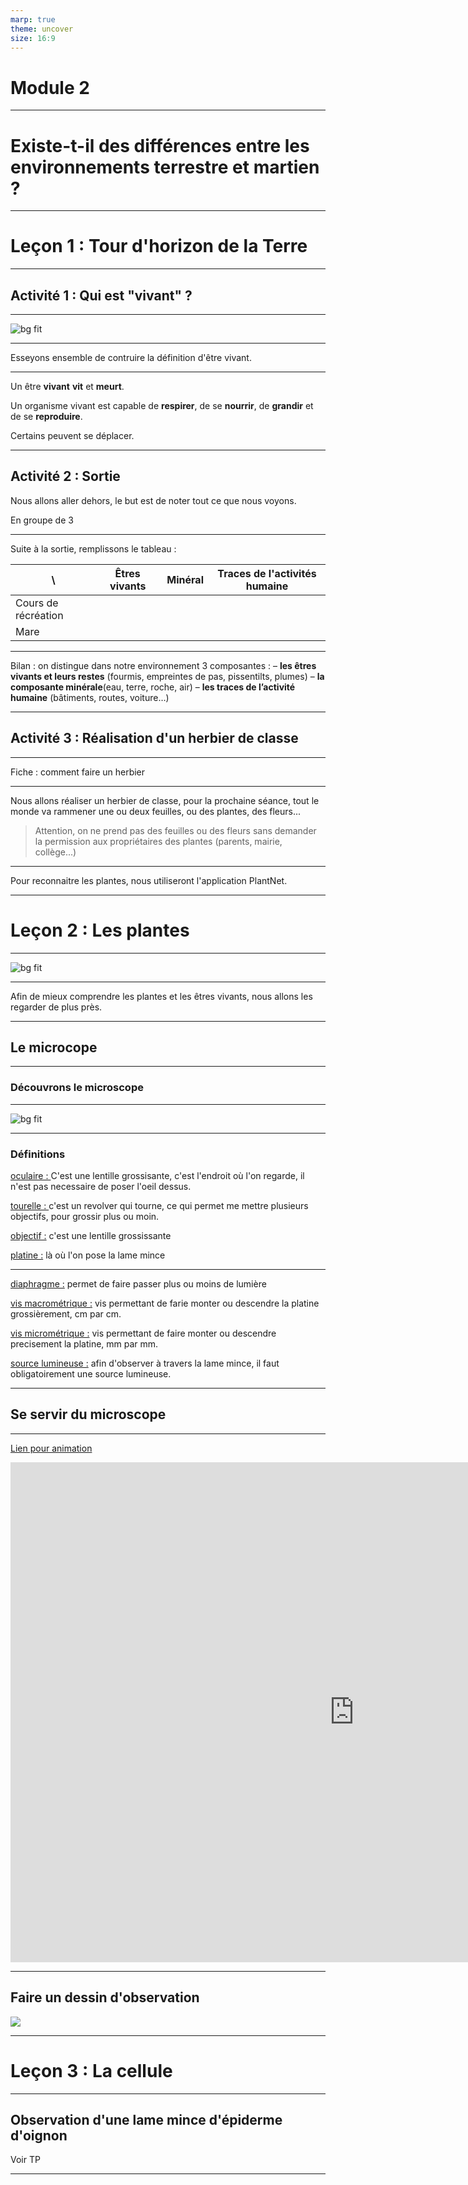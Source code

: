 ```yaml
---
marp: true
theme: uncover
size: 16:9
---
```

<!-- paginate: true -->
# Module 2

---


# Existe-t-il des différences entre les environnements terrestre et martien ?


---

# Leçon 1 : Tour d'horizon de la Terre

---

## Activité 1 : Qui est "vivant" ? 

--- 

![bg fit](./../Ressources/1.jpg)

--- 

Esseyons ensemble de contruire la définition d'être vivant. 

---

Un être **vivant** **vit** et **meurt**. 

Un organisme vivant est capable de **respirer**, de se **nourrir**, de **grandir** et de se **reproduire**. 

Certains peuvent se déplacer.
 
---

## Activité 2 : Sortie

Nous allons aller dehors, le but est de noter tout ce que nous voyons. 

En groupe de 3

--- 
Suite à la sortie, remplissons le tableau : 

\ | Êtres vivants | Minéral | Traces de l'activités humaine | 
--- | --- | --- | ---
Cours de récréation | | | | 
Mare | | | |

---

Bilan : on distingue dans notre environnement 3 composantes :
– **les êtres vivants et leurs restes** (fourmis, empreintes de pas, pissentilts, plumes)
– **la composante minérale**(eau, terre, roche, air)
– **les traces de l’activité humaine** (bâtiments, routes, voiture…)


---
 
## Activité 3 : Réalisation d'un herbier de classe


---

Fiche : comment faire un herbier

--- 

Nous allons réaliser un herbier de classe, pour la prochaine séance, tout le monde va rammener une ou deux feuilles, ou des plantes, des fleurs... 

> Attention, on ne prend pas des feuilles ou des fleurs sans demander la permission aux propriétaires des plantes (parents, mairie, collège...)


--- 

Pour reconnaitre les plantes, nous utiliseront l'application PlantNet. 

--- 

# Leçon 2 : Les plantes

---

![bg fit](./../Ressources/feuille.png)

---

Afin de mieux comprendre les plantes et les êtres vivants, nous allons les regarder de plus près. 

--- 

## Le microcope

--- 
### Découvrons le microscope

---

![bg fit](../Ressources/micro.jpg)


---

### Définitions

<u>oculaire : </u> C'est une lentille grossisante, c'est l'endroit où l'on regarde, il n'est pas necessaire de poser l'oeil dessus. 

<u>tourelle  : </u> c'est un revolver qui tourne, ce qui permet me mettre plusieurs objectifs, pour grossir plus ou moin. 


<u>objectif :</u>  c'est une lentille grossissante


<u>platine :</u> là où l'on pose la lame mince

---

<u>diaphragme :</u> permet de faire passer plus ou moins de lumière

<u>vis macrométrique :</u> vis permettant de farie monter ou descendre la platine grossièrement, cm par cm.

<u>vis micrométrique :</u>  vis permettant de faire monter ou descendre precisement la platine, mm par mm. 


<u>source lumineuse :</u> afin d'observer à travers la lame mince, il faut obligatoirement une source lumineuse. 

---
## Se servir du microscope

--- 

[Lien pour animation](https://www.pedagogie.ac-nantes.fr/html/peda/svt/microscope/page1.html)

<iframe width="1100" height="800" src="https://www.youtube.com/embed/NQ99dVXP9Is" title="YouTube video player" frameborder="0" allow="accelerometer; autoplay; clipboard-write; encrypted-media; gyroscope; picture-in-picture" allowfullscreen></iframe>

---

## Faire un dessin d'observation

![](./../Ressources/dessin%20obs.png)

---

# Leçon 3 : La cellule

---

## Observation d'une lame mince d'épiderme d'oignon

Voir TP

--- 

